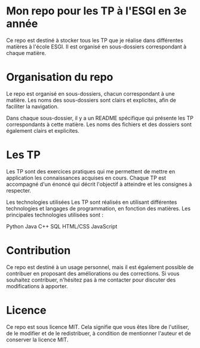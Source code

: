 # Mon repo pour les TP à l'ESGI en 3e année

Ce repo est destiné à stocker tous les TP que je réalise dans différentes matières à l'école ESGI. Il est organisé en sous-dossiers correspondant à chaque matière.

# Organisation du repo
Le repo est organisé en sous-dossiers, chacun correspondant à une matière. Les noms des sous-dossiers sont clairs et explicites, afin de faciliter la navigation.

Dans chaque sous-dossier, il y a un README spécifique qui présente les TP correspondants à cette matière. Les noms des fichiers et des dossiers sont également clairs et explicites.

# Les TP
Les TP sont des exercices pratiques qui me permettent de mettre en application les connaissances acquises en cours. Chaque TP est accompagné d'un énoncé qui décrit l'objectif à atteindre et les consignes à respecter.

Les technologies utilisées
Les TP sont réalisés en utilisant différentes technologies et langages de programmation, en fonction des matières. Les principales technologies utilisées sont :

Python
Java
C++
SQL
HTML/CSS
JavaScript

# Contribution
Ce repo est destiné à un usage personnel, mais il est également possible de contribuer en proposant des améliorations ou des corrections. Si vous souhaitez contribuer, n'hésitez pas à me contacter pour discuter des modifications à apporter.

# Licence
Ce repo est sous licence MIT. Cela signifie que vous êtes libre de l'utiliser, de le modifier et de le redistribuer, à condition de mentionner l'auteur et de conserver la licence MIT.